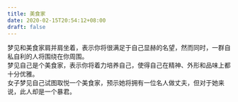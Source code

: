 ```yaml
---
title: 美食家
date: 2020-02-15T20:54:12+08:00
draft: false
---
```


梦见和美食家肩并肩坐着，表示你将很满足于自己显赫的名望，然而同时，一群自私自利的人将围绕在你周围。<br>
梦见自己是个美食家，表示你将着力培养自己，使得自己在精神、外形和品味上都十分优雅。<br>
女子梦见自己试图取悦一个美食家，预示她将拥有一位名人做丈夫，但对于她来说，此人却是一个暴君。<br>
